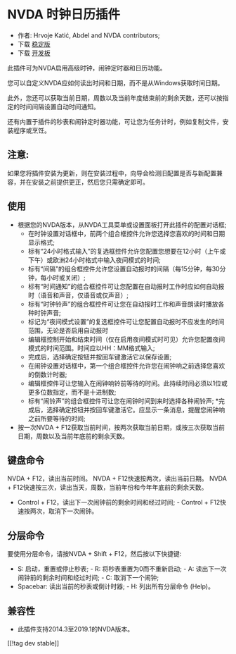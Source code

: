 # NVDA 时钟日历插件 #

* 作者: Hrvoje Katić, Abdel and NVDA contributors;
* 下载 [稳定版][1]
* 下载 [开发板][2]


此插件可为NVDA启用高级时钟，闹钟定时器和日历功能。

您可以自定义NVDA应如何读出时间和日期，而不是从Windows获取时间日期。

此外，您还可以获取当前日期，周数以及当前年度结束前的剩余天数，还可以按指定的时间间隔设置自动时间通知。

还有内置于插件的秒表和闹钟定时器功能，可让您为任务计时，例如复制文件，安装程序或烹饪。

## 注意:

如果您将插件安装为更新，则在安装过程中，向导会检测旧配置是否与新配置兼容，并在安装之前提供更正，然后您只需确定即可。

## 使用

*	根据您的NVDA版本，从NVDA工具菜单或设置面板打开此插件的配置对话框;
	*	在时钟设置对话框中，前两个组合框控件允许您选择您喜欢的时间和日期显示格式;
	*	标有“24小时格式输入”的复选框控件允许您配置您想要在12小时（上午或下午）或欧洲24小时格式中输入夜间模式的时间;
	*	标有“间隔”的组合框控件允许您设置自动报时的间隔（每15分钟，每30分钟，每小时或关闭）;
	*	标有“时间通知”的组合框控件可让您配置在自动报时工作时应如何自动报时（语音和声音，仅语音或仅声音）;
	*	标有“时钟铃声”的组合框控件可让您在自动报时工作和声音朗读时播放各种时钟声音;
	*	标记为“夜间模式设置”的复选框控件可让您配置自动报时不应发生的时间范围，无论是否启用自动报时
	*	编辑框控制开始和结束时间（仅在启用夜间模式时可见）允许您配置夜间模式的时间范围。时间应以HH：MM格式输入;
	*	完成后，选择确定按钮并按回车键激活它以保存设置;
	*	在闹钟设置对话框中，第一个组合框控件允许您在闹钟响之前选择您喜欢的倒数计时器;
	*	编辑框控件可让您输入在闹钟响铃前等待的时间。此持续时间必须以1位或更多位数指定，而不是十进制数;
	*	标有“闹铃声”的组合框控件可让您在闹钟时间到来时选择各种闹铃声;
*完成后，选择确定按钮并按回车键激活它。应显示一条消息，提醒您闹钟响之前所要等待的时间;
*	按一次NVDA + F12获取当前时间，按两次获取当前日期，或按三次获取当前日期，周数以及当前年底前的剩余天数。

## 键盘命令

NVDA + F12，读出当前时间。 NVDA + F12快速按两次，读出当前日期。 NVDA +
F12快速按三次，读出当天，周数，当前年份和今年年底前的剩余天数。

- Control + F12，读出下一次闹钟前的剩余时间和经过时间; - Control + F12快速按两次，取消下一次闹钟。

## 分层命令

要使用分层命令，请按NVDA + Shift + F12，然后按以下快捷键:

- S: 启动，重置或停止秒表; - R: 将秒表重置为0而不重新启动; - A: 读出下一次闹钟前的剩余时间和经过时间; - C: 取消下一个闹钟;
- Spacebar: 读出当前的秒表或倒计时器; - H: 列出所有分层命令 (Help)。

## 兼容性

- 此插件支持2014.3至2019.1的NVDA版本。

[[!tag dev stable]]

[1]: https://addons.nvda-project.org/files/get.php?file=cac

[2]: https://addons.nvda-project.org/files/get.php?file=cac-dev

